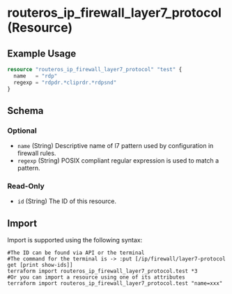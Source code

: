 # routeros_ip_firewall_layer7_protocol (Resource)


## Example Usage
```terraform
resource "routeros_ip_firewall_layer7_protocol" "test" {
  name   = "rdp"
  regexp = "rdpdr.*cliprdr.*rdpsnd"
}
```

<!-- schema generated by tfplugindocs -->
## Schema

### Optional

- `name` (String) Descriptive name of l7 pattern used by configuration in firewall rules.
- `regexp` (String) POSIX compliant regular expression is used to match a pattern.

### Read-Only

- `id` (String) The ID of this resource.

## Import
Import is supported using the following syntax:
```shell
#The ID can be found via API or the terminal
#The command for the terminal is -> :put [/ip/firewall/layer7-protocol get [print show-ids]]
terraform import routeros_ip_firewall_layer7_protocol.test *3
#Or you can import a resource using one of its attributes
terraform import routeros_ip_firewall_layer7_protocol.test "name=xxx"
```
